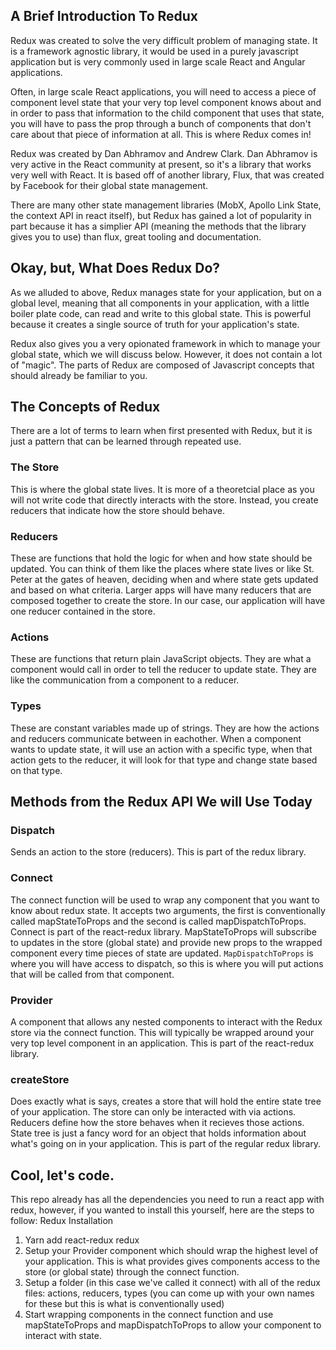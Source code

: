 
## A Brief Introduction To Redux

Redux was created to solve the very difficult problem of managing state. It is a framework agnostic library, it would be used in a purely javascript application but is very commonly used in large scale React and Angular applications.

Often, in large scale React applications, you will need to access a piece of component level state that your very top level component knows about and in order to pass that information to the child component that uses that state, you will have to pass the prop through a bunch of components that don't care about that piece of information at all. This is where Redux comes in!

Redux was created by Dan Abhramov and Andrew Clark. Dan Abhramov is very active in the React community at present, so it's a library that works very well with React. It is based off of another library, Flux, that was created by Facebook for their global state management. 

There are many other state management libraries (MobX, Apollo Link State, the context API in react itself), but Redux has gained a lot of popularity in part because it has a simplier API (meaning the methods that the library gives you to use) than flux, great tooling and documentation.

## Okay, but, What Does Redux Do?

As we alluded to above, Redux manages state for your application, but on a global level, meaning that all components in your application, with a little boiler plate code, can read and write to this global state. This is powerful because it creates a single source of truth for your application's state. 

Redux also gives you a very opionated framework in which to manage your global state, which we will discuss below. However, it does not contain a lot of "magic". The parts of Redux are composed of Javascript concepts that should already be familiar to you. 

## The Concepts of Redux

[Diagram]: https://github.com/taliahm/redux-lesson/reference/redux_diagram.png "Diagram of Redux Concepts"

There are a lot of terms to learn when first presented with Redux, but it is just a pattern that can be learned through repeated use.

### The Store
This is where the global state lives. It is more of a theoretcial place as you will not write code that directly interacts with the store. Instead, you create reducers that indicate how the store should behave. 

### Reducers
These are functions that hold the logic for when and how state should be updated. You can think of them like the places where state lives or like St. Peter at the gates of heaven, deciding when and where state gets updated and based on what criteria. Larger apps will have many reducers that are composed together to create the store. In our case, our application will have one reducer contained in the store.

### Actions
These are functions that return plain JavaScript objects. They are what a component would call in order to tell the reducer to update state. They are like the communication from a component to a reducer.

### Types
These are constant variables made up of strings. They are how the actions and reducers communicate between in eachother. When a component wants to update state, it will use an action with a specific type, when that action gets to the reducer, it will look for that type and change state based on that type.


## Methods from the Redux API We will Use Today
### Dispatch 
Sends an action to the store (reducers). This is part of the redux library.

### Connect
The connect function will be used to wrap any component that you want to know about redux state. It accepts two arguments, the first is conventionally called mapStateToProps and the second is called mapDispatchToProps. Connect is part of the react-redux library. 
MapStateToProps will subscribe to updates in the store (global state) and provide new props to the wrapped component every time pieces of state are updated.
`MapDispatchToProps` is where you will have access to dispatch, so this is where you will put actions that will be called from that component. 

### Provider
A component that allows any nested components to interact with the Redux store via the connect function. This will typically be wrapped around your very top level component in an application. This is part of the react-redux library. 


### createStore
Does exactly what is says, creates a store that will hold the entire state tree of your application. The store can only be interacted with via actions. Reducers define how the store behaves when it recieves those actions. State tree is just a fancy word for an object that holds information about what's going on in your application. This is part of the regular redux library.

## Cool, let's code.

This repo already has all the dependencies you need to run a react app with redux, however, if you wanted to install this yourself, here are the steps to follow:
Redux Installation
1. Yarn add react-redux redux
2. Setup your Provider component which should wrap the highest level of your application. This is what provides gives components access to the store (or global state) through the connect function.
3. Setup a folder (in this case we've called it connect) with all of the redux files: actions, reducers, types (you can come up with your own names for these but this is what is conventionally used)
4. Start wrapping components in the connect function and use mapStateToProps and mapDispatchToProps to allow your component to interact with state.